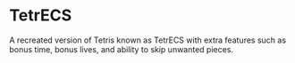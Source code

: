 # TetrECS

A recreated version of Tetris known as TetrECS with extra features such as bonus time, bonus lives, and ability to skip unwanted pieces.
